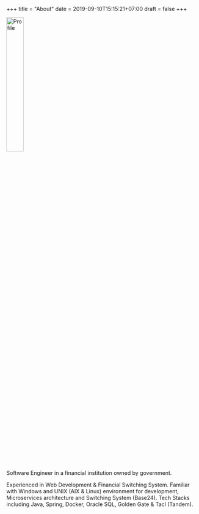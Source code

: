 +++
title = "About"
date = 2019-09-10T15:15:21+07:00
draft = false
+++

<img src="/img/about/avatar.png" alt="Profile" width="30%">

Software Engineer in a financial institution owned by government.

Experienced in Web Development & Financial Switching System.
Familiar with Windows and UNIX (AIX & Linux) environment for development, 
Microservices architecture and Switching System (Base24).
Tech Stacks including Java, Spring, Docker, Oracle SQL, Golden Gate & Tacl (Tandem).